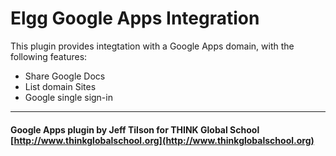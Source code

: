 Elgg Google Apps Integration
==========

This plugin provides integtation with a Google Apps domain, with the following features:

* Share Google Docs
* List domain Sites
* Google single sign-in

---

#### Google Apps plugin by Jeff Tilson for THINK Global School [http://www.thinkglobalschool.org](http://www.thinkglobalschool.org)
